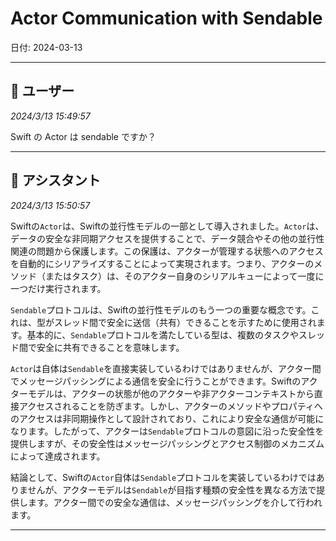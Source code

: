 # Actor Communication with Sendable

日付: 2024-03-13

---

## 👤 ユーザー
*2024/3/13 15:49:57*

Swift の Actor は sendable ですか？

---

## 🤖 アシスタント
*2024/3/13 15:50:57*

Swiftの`Actor`は、Swiftの並行性モデルの一部として導入されました。`Actor`は、データの安全な非同期アクセスを提供することで、データ競合やその他の並行性関連の問題から保護します。この保護は、アクターが管理する状態へのアクセスを自動的にシリアライズすることによって実現されます。つまり、アクターのメソッド（またはタスク）は、そのアクター自身のシリアルキューによって一度に一つだけ実行されます。

`Sendable`プロトコルは、Swiftの並行性モデルのもう一つの重要な概念です。これは、型がスレッド間で安全に送信（共有）できることを示すために使用されます。基本的に、`Sendable`プロトコルを満たしている型は、複数のタスクやスレッド間で安全に共有できることを意味します。

`Actor`は自体は`Sendable`を直接実装しているわけではありませんが、アクター間でメッセージパッシングによる通信を安全に行うことができます。Swiftのアクターモデルは、アクターの状態が他のアクターや非アクターコンテキストから直接アクセスされることを防ぎます。しかし、アクターのメソッドやプロパティへのアクセスは非同期操作として設計されており、これにより安全な通信が可能になります。したがって、アクターは`Sendable`プロトコルの意図に沿った安全性を提供しますが、その安全性はメッセージパッシングとアクセス制御のメカニズムによって達成されます。

結論として、Swiftの`Actor`自体は`Sendable`プロトコルを実装しているわけではありませんが、アクターモデルは`Sendable`が目指す種類の安全性を異なる方法で提供します。アクター間での安全な通信は、メッセージパッシングを介して行われます。

---
